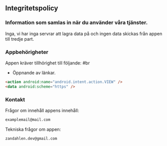 ## Integritetspolicy



### Information som samlas in när du använder våra tjänster.

Inga, vi har inga servrar att lagra data på och ingen data skickas från appen till tredje part.

### Appbehörigheter

Appen kräver tillhörighet till följande:
#br
 * Öppnande av länkar.
 ```markdown
<action android:name="android.intent.action.VIEW" />
<data android:scheme="https" />
```

### Kontakt

Frågor om innehåll appens innehåll:
```markdown
examplemail@mail.com
```
Tekniska frågor om appen:
```markdown
zandahlen.dev@gmail.com
```

